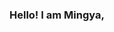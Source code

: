 ### Hello! I am Mingya,



<!--
**mhuang233/mhuang233** is a ✨ _special_ ✨ repository because its `README.md` (this file) appears on your GitHub profile.
I am a PhD student in Quantitative Methods advised by [Dr. David Kaplan](https://edpsych.education.wisc.edu/fac-staff/kaplan-david/) in the department of Educational Psychology at University of Wisconsin - Madison. Meanwhile, I also have an MS in Statistics working with [Dr. Sameer Deshpande](https://skdeshpande91.github.io/). 
I am pursuing research in Bayesian statistics, machine learning, and causal inference. Currently, my work focuses on Bayesian nonparametrics and its application in large scale clustered data. 
Prior to joining UW-Madison, I graduated with an MS in Quantitative Methods under the supervision of [Dr. Carolyn Anderson](https://stat.illinois.edu/directory/profile/cja) at Uinversity of Illinois Urbana-Champaign (2019). My CV and contact details can be found on my [website](https://mhuang233.com/).
Here are some ideas to get you started:

- 🔭 I’m currently working on ...
- 🌱 I’m currently learning ...
- 👯 I’m looking to collaborate on ...
- 🤔 I’m looking for help with ...
- 💬 Ask me about ...
- 📫 How to reach me: ...
- 😄 Pronouns: ...
- ⚡ Fun fact: ...
-->
